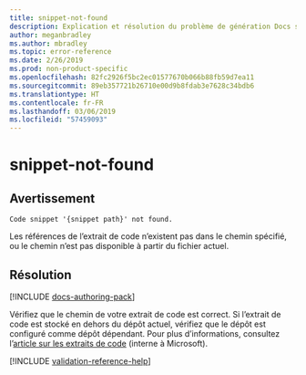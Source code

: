 ```yaml
---
title: snippet-not-found
description: Explication et résolution du problème de génération Docs snippet-not-found
author: meganbradley
ms.author: mbradley
ms.topic: error-reference
ms.date: 2/26/2019
ms.prod: non-product-specific
ms.openlocfilehash: 82fc2926f5bc2ec01577670b066b88fb59d7ea11
ms.sourcegitcommit: 89eb357721b26710e00d9b8fdab3e7628c34bdb6
ms.translationtype: HT
ms.contentlocale: fr-FR
ms.lasthandoff: 03/06/2019
ms.locfileid: "57459093"
---
```

# <a name="snippet-not-found"></a>snippet-not-found

## <a name="warning"></a>Avertissement

`Code snippet '{snippet path}' not found.`

Les références de l’extrait de code n’existent pas dans le chemin spécifié, ou le chemin n’est pas disponible à partir du fichier actuel.

## <a name="resolution"></a>Résolution

[!INCLUDE [docs-authoring-pack](includes/docs-authoring-pack.md)]

Vérifiez que le chemin de votre extrait de code est correct. Si l’extrait de code est stocké en dehors du dépôt actuel, vérifiez que le dépôt est configuré comme dépôt dépendant. Pour plus d’informations, consultez l’[article sur les extraits de code](https://review.docs.microsoft.com/en-us/help/contribute/code-in-docs?branch=master) (interne à Microsoft).

<!--make sure to add this file to your includes folder and verify the path-->
[!INCLUDE [validation-reference-help](includes/validation-reference-help.md)]
